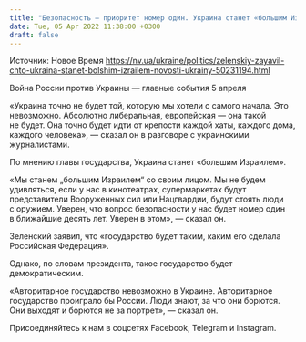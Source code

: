 ```yaml
---
title: "Безопасность — приоритет номер один. Украина станет «большим Израилем» — Зеленский"
date: Tue, 05 Apr 2022 11:38:00 +0300
draft: false
---
```

Источник: Новое Время https://nv.ua/ukraine/politics/zelenskiy-zayavil-chto-ukraina-stanet-bolshim-izrailem-novosti-ukrainy-50231194.html


Война России против Украины — главные события 5 апреля

«Украина точно не будет той, которую мы хотели с самого начала. Это невозможно. Абсолютно либеральная, европейская — она такой не будет. Она точно будет идти от крепости каждой хаты, каждого дома, каждого человека», — сказал он в разговоре с украинскими журналистами.

По мнению главы государства, Украина станет «большим Израилем».

«Мы станем „большим Израилем“ со своим лицом. Мы не будем удивляться, если у нас в кинотеатрах, супермаркетах будут представители Вооруженных сил или Нацгвардии, будут стоять люди с оружием. Уверен, что вопрос безопасности у нас будет номер один в ближайшие десять лет. Уверен в этом», — сказал он.

Зеленский заявил, что «государство будет таким, каким его сделала Российская Федерация».

Однако, по словам президента, такое государство будет демократическим.

«Авторитарное государство невозможно в Украине. Авторитарное государство проиграло бы России. Люди знают, за что они борются. Они выходят и борются не за портрет», — сказал он.

Присоединяйтесь к нам в соцсетях Facebook, Telegram и Instagram.
